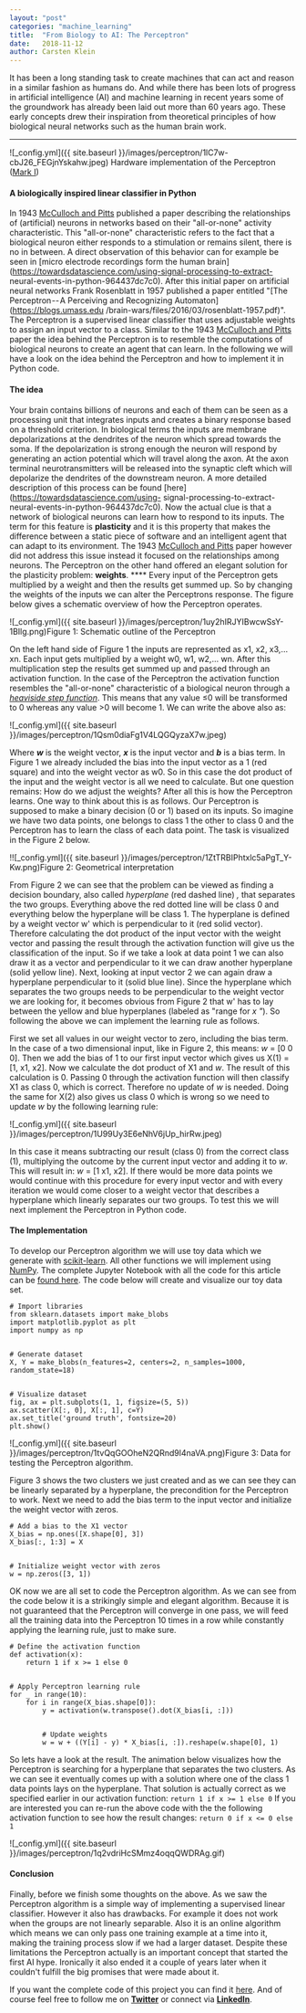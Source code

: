```yaml
---
layout:	"post"
categories:	"machine_learning"
title:	"From Biology to AI: The Perceptron"
date:	2018-11-12
author:	Carsten Klein
---
```


It has been a long standing task to create machines that can act and reason in
a similar fashion as humans do. And while there has been lots of progress in
artificial intelligence (AI) and machine learning in recent years some of the
groundwork has already been laid out more than 60 years ago. These early
concepts drew their inspiration from theoretical principles of how biological
neural networks such as the human brain work.

* * *

![_config.yml]({{ site.baseurl }}/images/perceptron/1lC7w-
cbJ26_FEGjnYskahw.jpeg) Hardware implementation of the Perceptron ([Mark
I](https://en.wikipedia.org/wiki/Perceptron))

#### A biologically inspired linear classifier in Python

In 1943 [McCulloch and
Pitts](http://www.cse.chalmers.se/~coquand/AUTOMATA/mcp.pdf) published a paper
describing the relationships of (artificial) neurons in networks based on
their "all-or-none" activity characteristic. This "all-or-none" characteristic
refers to the fact that a biological neuron either responds to a stimulation
or remains silent, there is no in between. A direct observation of this
behavior can for example be seen in [micro electrode recordings form the human
brain](https://towardsdatascience.com/using-signal-processing-to-extract-
neural-events-in-python-964437dc7c0). After this initial paper on artificial
neural networks Frank Rosenblatt in 1957 published a paper entitled "[The
Perceptron -- A Perceiving and Recognizing Automaton](https://blogs.umass.edu
/brain-wars/files/2016/03/rosenblatt-1957.pdf)". The Perceptron is a
supervised linear classifier that uses adjustable weights to assign an input
vector to a class. Similar to the 1943 [McCulloch and
Pitts](http://www.cse.chalmers.se/~coquand/AUTOMATA/mcp.pdf) paper the idea
behind the Perceptron is to resemble the computations of biological neurons to
create an agent that can learn. In the following we will have a look on the
idea behind the Perceptron and how to implement it in Python code.

#### The idea

Your brain contains billions of neurons and each of them can be seen as a
processing unit that integrates inputs and creates a binary response based on
a threshold criterion. In biological terms the inputs are membrane
depolarizations at the dendrites of the neuron which spread towards the soma.
If the depolarization is strong enough the neuron will respond by generating
an action potential which will travel along the axon. At the axon terminal
neurotransmitters will be released into the synaptic cleft which will
depolarize the dendrites of the downstream neuron. A more detailed description
of this process can be found [here](https://towardsdatascience.com/using-
signal-processing-to-extract-neural-events-in-python-964437dc7c0). Now the
actual clue is that a network of biological neurons can learn how to respond
to its inputs. The term for this feature is **plasticity** and it is this
property that makes the difference between a static piece of software and an
intelligent agent that can adapt to its environment. The 1943 [McCulloch and
Pitts](http://www.cse.chalmers.se/~coquand/AUTOMATA/mcp.pdf) paper however did
not address this issue instead it focused on the relationships among neurons.
The Perceptron on the other hand offered an elegant solution for the
plasticity problem: **weights**. **** Every input of the Perceptron gets
multiplied by a weight and then the results get summed up. So by changing the
weights of the inputs we can alter the Perceptrons response. The figure below
gives a schematic overview of how the Perceptron operates.

![_config.yml]({{ site.baseurl }}/images/perceptron/1uy2hIRJYIBwcwSsY-1BIlg.png)Figure 1: Schematic outline of the Perceptron

On the left hand side of Figure 1 the inputs are represented as x1, x2,
x3,…xn. Each input gets multiplied by a weight w0, w1, w2,… wn. After this
multiplication step the results get summed up and passed through an activation
function. In the case of the Perceptron the activation function resembles the
"all-or-none" characteristic of a biological neuron through a [_heaviside step
function_](https://en.wikipedia.org/wiki/Heaviside_step_function). This means
that any value ≤0 will be transformed to 0 whereas any value >0 will become 1.
We can write the above also as:

![_config.yml]({{ site.baseurl }}/images/perceptron/1Qsm0diaFg1V4LQGQyzaX7w.jpeg)

Where **_w_** is the weight vector, **_x_** is the input vector and **_b_** is
a bias term. In Figure 1 we already included the bias into the input vector as
a 1 (red square) and into the weight vector as w0. So in this case the dot
product of the input and the weight vector is all we need to calculate. But
one question remains: How do we adjust the weights? After all this is how the
Perceptron learns. One way to think about this is as follows. Our Perceptron
is supposed to make a binary decision (0 or 1) based on its inputs. So imagine
we have two data points, one belongs to class 1 the other to class 0 and the
Perceptron has to learn the class of each data point. The task is visualized
in the Figure 2 below.

!![_config.yml]({{ site.baseurl }}/images/perceptron/1ZtTRBIPhtxlc5aPgT_Y-Kw.png)Figure 2: Geometrical interpretation

From Figure 2 we can see that the problem can be viewed as finding a decision
boundary, also called _hyperplane_ (red dashed line) _,_ that separates the
two groups. Everything above the red dotted line will be class 0 and
everything below the hyperplane will be class 1. The hyperplane is defined by
a weight vector w' which is perpendicular to it (red solid vector). Therefore
calculating the dot product of the input vector with the weight vector and
passing the result through the activation function will give us the
classification of the input. So if we take a look at data point 1 we can also
draw it as a vector and perpendicular to it we can draw another hyperplane
(solid yellow line). Next, looking at input vector 2 we can again draw a
hyperplane perpendicular to it (solid blue line). Since the hyperplane which
separates the two groups needs to be perpendicular to the weight vector we are
looking for, it becomes obvious from Figure 2 that w' has to lay between the
yellow and blue hyperplanes (labeled as "range for _x "_). So following the
above we can implement the learning rule as follows.

First we set all values in our weight vector to zero, including the bias term.
In the case of a two dimensional input, like in Figure 2, this means: _w_ = [0
0 0]. Then we add the bias of 1 to our first input vector which gives us X(1)
= [1, x1, x2]. Now we calculate the dot product of X1 and _w_. The result of
this calculation is 0. Passing 0 through the activation function will then
classify X1 as class 0, which is correct. Therefore no update of _w_ is
needed. Doing the same for X(2) also gives us class 0 which is wrong so we
need to update _w_ by the following learning rule:

![_config.yml]({{ site.baseurl }}/images/perceptron/1U99Uy3E6eNhV6jUp_hirRw.jpeg)

In this case it means subtracting our result (class 0) from the correct class
(1), multiplying the outcome by the current input vector and adding it to _w_.
This will result in: _w_ = [1 x1, x2]. If there would be more data points we
would continue with this procedure for every input vector and with every
iteration we would come closer to a weight vector that describes a hyperplane
which linearly separates our two groups. To test this we will next implement
the Perceptron in Python code.

#### The Implementation

To develop our Perceptron algorithm we will use toy data which we generate
with [scikit-learn](http://scikit-learn.org/stable/). All other functions we
will implement using [NumPy](http://www.numpy.org/). The complete Jupyter
Notebook with all the code for this article can be [found
here](https://github.com/akcarsten/Perceptron/blob/master/perceptron.ipynb).
The code below will create and visualize our toy data set.



    # Import libraries   
    from sklearn.datasets import make_blobs  
    import matplotlib.pyplot as plt  
    import numpy as np


    # Generate dataset  
    X, Y = make_blobs(n_features=2, centers=2, n_samples=1000, random_state=18)


    # Visualize dataset  
    fig, ax = plt.subplots(1, 1, figsize=(5, 5))  
    ax.scatter(X[:, 0], X[:, 1], c=Y)  
    ax.set_title('ground truth', fontsize=20)  
    plt.show()

![_config.yml]({{ site.baseurl }}/images/perceptron/1tvQqGOOheN2QRnd9l4naVA.png)Figure
3: Data for testing the Perceptron algorithm.

Figure 3 shows the two clusters we just created and as we can see they can be
linearly separated by a hyperplane, the precondition for the Perceptron to
work. Next we need to add the bias term to the input vector and initialize the
weight vector with zeros.



    # Add a bias to the X1 vector  
    X_bias = np.ones([X.shape[0], 3])  
    X_bias[:, 1:3] = X


    # Initialize weight vector with zeros  
    w = np.zeros([3, 1])

OK now we are all set to code the Perceptron algorithm. As we can see from the
code below it is a strikingly simple and elegant algorithm. Because it is not
guaranteed that the Perceptron will converge in one pass, we will feed all the
training data into the Perceptron 10 times in a row while constantly applying
the learning rule, just to make sure.



    # Define the activation function  
    def activation(x):  
        return 1 if x >= 1 else 0


    # Apply Perceptron learning rule  
    for _ in range(10):  
        for i in range(X_bias.shape[0]):  
            y = activation(w.transpose().dot(X_bias[i, :]))


            # Update weights  
            w = w + ((Y[i] - y) * X_bias[i, :]).reshape(w.shape[0], 1)

So lets have a look at the result. The animation below visualizes how the
Perceptron is searching for a hyperplane that separates the two clusters. As
we can see it eventually comes up with a solution where one of the class 1
data points lays on the hyperplane. That solution is actually correct as we
specified earlier in our activation function: `return 1 if x >= 1 else 0` If
you are interested you can re-run the above code with the the following
activation function to see how the result changes: `return 0 if x <= 0 else 1`

![_config.yml]({{ site.baseurl }}/images/perceptron/1q2vdriHcSMmz4oqqQWDRAg.gif)

#### Conclusion

Finally, before we finish some thoughts on the above. As we saw the Perceptron
algorithm is a simple way of implementing a supervised linear classifier.
However it also has drawbacks. For example it does not work when the groups
are not linearly separable. Also it is an online algorithm which means we can
only pass one training example at a time into it, making the training process
slow if we had a larger dataset. Despite these limitations the Perceptron
actually is an important concept that started the first AI hype. Ironically it
also ended it a couple of years later when it couldn't fulfill the big
promises that were made about it.

If you want the complete code of this project you can find it
[here](https://github.com/akcarsten/Perceptron/blob/master/perceptron.ipynb).
And of course feel free to follow me on
[**Twitter**](https://twitter.com/ak_carsten) or connect via
[**LinkedIn**](https://www.linkedin.com/in/carsten-klein/).
